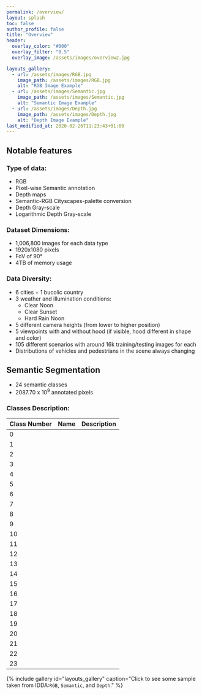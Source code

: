```yaml
---
permalink: /overview/
layout: splash
toc: false
author_profile: false
title: "Overview"
header:
  overlay_color: "#000"
  overlay_filter: "0.5"
  overlay_image: /assets/images/overview2.jpg

layouts_gallery:
  - url: /assets/images/RGB.jpg
    image_path: /assets/images/RGB.jpg
    alt: "RGB Image Example"
  - url: /assets/images/Semantic.jpg
    image_path: /assets/images/Semantic.jpg
    alt: "Semantic Image Example"
  - url: /assets/images/Depth.jpg
    image_path: /assets/images/Depth.jpg
    alt: "Depth Image Example"
last_modified_at: 2020-02-26T11:23:43+01:00
---
```



## Notable features
### Type of data: 
- RGB
- Pixel-wise Semantic annotation
- Depth maps
- Semantic-RGB Cityscapes-palette conversion
- Depth Gray-scale
- Logarithmic Depth Gray-scale

### Dataset Dimensions: 
- 1,006,800 images for each data type
- 1920x1080 pixels
- FoV of 90°
- 4TB of memory usage

### Data Diversity: 
- 6 cities + 1 bucolic country 
- 3 weather and illumination conditions:
  - Clear Noon
  - Clear Sunset
  - Hard Rain Noon
- 5 different camera heights (from lower to higher position)
- 5 viewpoints with and without hood (if visible, hood different in shape and color)
- 105 different scenarios with around 16k training/testing images for each
- Distributions of vehicles and pedestrians in the scene always changing

## Semantic Segmentation
- 24 semantic classes
- 2087.70 x 10<sup>9</sup> annotated pixels
### Classes Description:
| Class Number 	| Name 	| Description 	|
|--------------	|------	|-------------	|
| 0            	|      	|             	|
| 1            	|      	|             	|
| 2            	|      	|             	|
| 3            	|      	|             	|
| 4            	|      	|             	|
| 5            	|      	|             	|
| 6            	|      	|             	|
| 7            	|      	|             	|
| 8            	|      	|             	|
| 9            	|      	|             	|
| 10           	|      	|             	|
| 11           	|      	|             	|
| 12           	|      	|             	|
| 13           	|      	|             	|
| 14           	|      	|             	|
| 15           	|      	|             	|
| 16           	|      	|             	|
| 17           	|      	|             	|
| 18           	|      	|             	|
| 19           	|      	|             	|
| 20           	|      	|             	|
| 21           	|      	|             	|
| 22           	|      	|             	|
| 23           	|      	|             	|



{% include gallery id="layouts_gallery" caption="Click to see some sample taken from IDDA:`RGB`, `Semantic`, and `Depth`." %}

